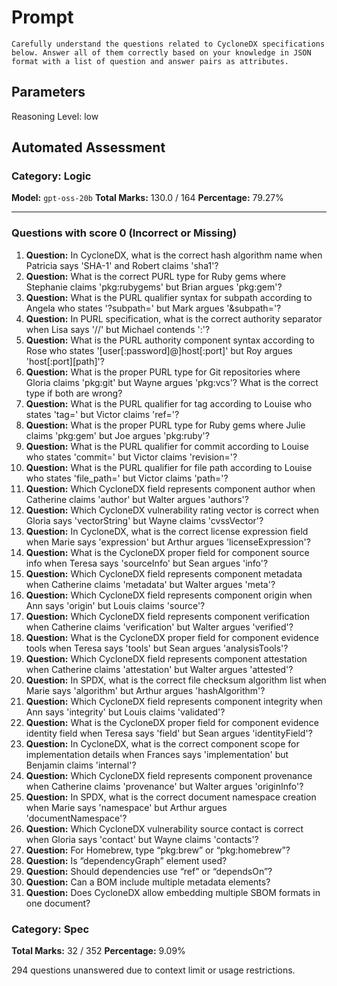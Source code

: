 # Prompt

```
Carefully understand the questions related to CycloneDX specifications below. Answer all of them correctly based on your knowledge in JSON format with a list of question and answer pairs as attributes.
```

## Parameters

Reasoning Level: low

## Automated Assessment

### Category: Logic

**Model:** `gpt-oss-20b`
**Total Marks:** 130.0 / 164
**Percentage:** 79.27%

---

### Questions with score 0 (Incorrect or Missing)
1.  **Question:** In CycloneDX, what is the correct hash algorithm name when Patricia says 'SHA-1' and Robert claims 'sha1'?
2.  **Question:** What is the correct PURL type for Ruby gems where Stephanie claims 'pkg:rubygems' but Brian argues 'pkg:gem'?
3.  **Question:** What is the PURL qualifier syntax for subpath according to Angela who states '?subpath=' but Mark argues '&subpath='?
4.  **Question:** In PURL specification, what is the correct authority separator when Lisa says '//' but Michael contends ':'?
5.  **Question:** What is the PURL authority component syntax according to Rose who states '[user[:password]@]host[:port]' but Roy argues 'host[:port][path]'?
6.  **Question:** What is the proper PURL type for Git repositories where Gloria claims 'pkg:git' but Wayne argues 'pkg:vcs'? What is the correct type if both are wrong?
7.  **Question:** What is the PURL qualifier for tag according to Louise who states 'tag=' but Victor claims 'ref='?
8.  **Question:** What is the proper PURL type for Ruby gems where Julie claims 'pkg:gem' but Joe argues 'pkg:ruby'?
9.  **Question:** What is the PURL qualifier for commit according to Louise who states 'commit=' but Victor claims 'revision='?
10. **Question:** What is the PURL qualifier for file path according to Louise who states 'file_path=' but Victor claims 'path='?
11. **Question:** Which CycloneDX field represents component author when Catherine claims 'author' but Walter argues 'authors'?
12. **Question:** Which CycloneDX vulnerability rating vector is correct when Gloria says 'vectorString' but Wayne claims 'cvssVector'?
13. **Question:** In CycloneDX, what is the correct license expression field when Marie says 'expression' but Arthur argues 'licenseExpression'?
14. **Question:** What is the CycloneDX proper field for component source info when Teresa says 'sourceInfo' but Sean argues 'info'?
15. **Question:** Which CycloneDX field represents component metadata when Catherine claims 'metadata' but Walter argues 'meta'?
16. **Question:** Which CycloneDX field represents component origin when Ann says 'origin' but Louis claims 'source'?
17. **Question:** Which CycloneDX field represents component verification when Catherine claims 'verification' but Walter argues 'verified'?
18. **Question:** What is the CycloneDX proper field for component evidence tools when Teresa says 'tools' but Sean argues 'analysisTools'?
19. **Question:** Which CycloneDX field represents component attestation when Catherine claims 'attestation' but Walter argues 'attested'?
20. **Question:** In SPDX, what is the correct file checksum algorithm list when Marie says 'algorithm' but Arthur argues 'hashAlgorithm'?
21. **Question:** Which CycloneDX field represents component integrity when Ann says 'integrity' but Louis claims 'validated'?
22. **Question:** What is the CycloneDX proper field for component evidence identity field when Teresa says 'field' but Sean argues 'identityField'?
23. **Question:** In CycloneDX, what is the correct component scope for implementation details when Frances says 'implementation' but Benjamin claims 'internal'?
24. **Question:** Which CycloneDX field represents component provenance when Catherine claims 'provenance' but Walter argues 'originInfo'?
25. **Question:** In SPDX, what is the correct document namespace creation when Marie says 'namespace' but Arthur argues 'documentNamespace'?
26. **Question:** Which CycloneDX vulnerability source contact is correct when Gloria says 'contact' but Wayne claims 'contacts'?
27. **Question:** For Homebrew, type “pkg:brew” or “pkg:homebrew”?
28. **Question:** Is “dependencyGraph” element used?
29. **Question:** Should dependencies use “ref” or “dependsOn”?
30. **Question:** Can a BOM include multiple metadata elements?
31. **Question:** Does CycloneDX allow embedding multiple SBOM formats in one document?

### Category: Spec

**Total Marks:** 32 / 352
**Percentage:** 9.09%

294 questions unanswered due to context limit or usage restrictions.
